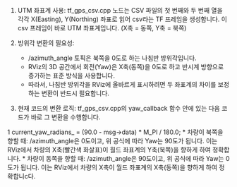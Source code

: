    1. UTM 좌표계 사용: tf_gps_csv.cpp 노드는 CSV 파일의 첫
      번째와 두 번째 열을 각각 X(Easting), Y(Northing)
      좌표로 읽어 csv라는 TF 프레임을 생성합니다. 이 csv
      프레임이 바로 UTM 좌표계입니다. (X축 = 동쪽, Y축 =
      북쪽)

   2. 방위각 변환의 필요성:
       * /azimuth_angle 토픽은 북쪽을 0도로 하는 나침반
         방위각입니다.
       * RViz의 3D 공간에서 회전(Yaw)은 X축(동쪽)을 0도로
         하고 반시계 방향으로 증가하는 표준 방식을
         사용합니다.
       * 따라서, 나침반 방위각을 RViz에 올바르게
         표시하려면 두 좌표계의 차이를 보정하는 변환이
         반드시 필요합니다.

   3. 현재 코드의 변환 로직:
      tf_gps_csv.cpp의 yaw_callback 함수 안에 있는 다음
  코드가 바로 그 변환을 수행합니다.

   1     current_yaw_radians_ = (90.0 - msg->data)
     * M_PI / 180.0;
       * 차량이 북쪽을 향할 때: /azimuth_angle은 0도이고,
         위 공식에 따라 Yaw는 90도가 됩니다. 이는 RViz에서
          차량의 X축(빨간색 화살표)이 월드 좌표계의
         Y축(북쪽)을 향하게 하여 정확합니다.
       * 차량이 동쪽을 향할 때: /azimuth_angle은
         90도이고, 위 공식에 따라 Yaw는 0도가 됩니다.
         이는 RViz에서 차량의 X축이 월드 좌표계의
         X축(동쪽)을 향하게 하여 정확합니c다.
